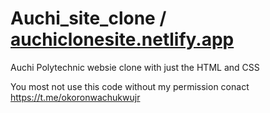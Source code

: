# Auchi_site_clone /   [auchiclonesite.netlify.app](https://auchiclonesite.netlify.app/)
Auchi Polytechnic websie clone with just the HTML and CSS 

You most not use this code without my permission conact  https://t.me/okoronwachukwujr 
